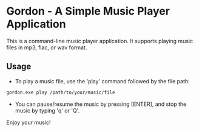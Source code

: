 # Gordon - A Simple  Music Player Application

This is a command-line music player application. It supports playing music files in mp3, flac, or wav format.

## Usage

- To play a music file, use the 'play' command followed by the file path:

```bash
gordon.exe play /path/to/your/music/file
```

- You can pause/resume the music by pressing [ENTER], and stop the music by typing 'q' or 'Q'.

Enjoy your music!
